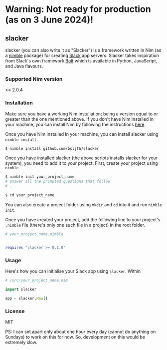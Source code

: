 # Warning: Not ready for production (as on 3 June 2024)!

## slacker
slacker (you can also write it as "Slacker") is a framework written in Nim (as a [nimble](https://github.com/nim-lang/nimble) package) for creating [Slack](https://slack.com) app servers. Slacker takes inspiration from Slack's own framework [Bolt](https://api.slack.com/bolt) which is available in Python, JavaScript, and Java flavours.

### Supported Nim version
\>= 2.0.4

### Installation
Make sure you have a working Nim installation; being a version equal to or greater than the one mentioned above. If you don't have Nim installed in your machine, you can install Nim by following the instructions [here](https://nim-lang.org/install.html).

Once you have Nim installed in your machine, you can install slacker using `nimble install`.

```bash
$ nimble install github.com/bsljth/slacker
```
Once you have installed slacker (the above scripts installs slacker for your system), you need to add it to your project. First, create your project using `nimble`

```bash
$ nimble init your_project_name
# answer all the prompted questions that follow
# ...

$ cd your_project_name
```

You can also create a project folder using `mkdir` and `cd` into it and run `nimble init`.

Once you have created your project, add the following line to your project's `.nimble` file (there's only one such file in a project) in the root folder.

```nim
# your_project_name.nimble


requires "slacker >= 0.1.0"
```

### Usage
Here's how you can initialise your Slack app using `slacker`. Within 

```nim
# /src/your_project_name.nim

import slacker

app = slacker.New()

```

### License
MIT

PS: I can set apart only about one hour every day (cannot do anything on Sundays) to work on this for now. So, development on this would be extremely slow.